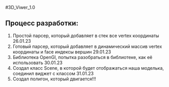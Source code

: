 #3D_Viwer_1.0

## Процесс разработки:
  1. Простой парсер, который добавляет в стек все vertex координаты 26.01.23
  2. Готовый парсер, который добавляет в динамический массив vertex координаты и face индексы вершин 29.01.23
  3. Библиотека OpenGl, попытка разобраться в библиотеке, как её использовать 30.01.23
  4. Создал класс Scene, в которой будет отображаться наша моделька, соединил виджет с классом 31.01.23
  5. Создал полигон, который двигается!!!
